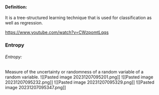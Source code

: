 #### Definition:
It is a tree-structured learning technique that is used for classification as well as regression.

https://www.youtube.com/watch?v=CWzpomtLqqs

### Entropy
###### Entropy: 
Measure of the uncertainty or randomness of a random variable of a random variable.
![[Pasted image 20231207095201.png]]
![[Pasted image 20231207095232.png]]
![[Pasted image 20231207095329.png]]
![[Pasted image 20231207095347.png]]
